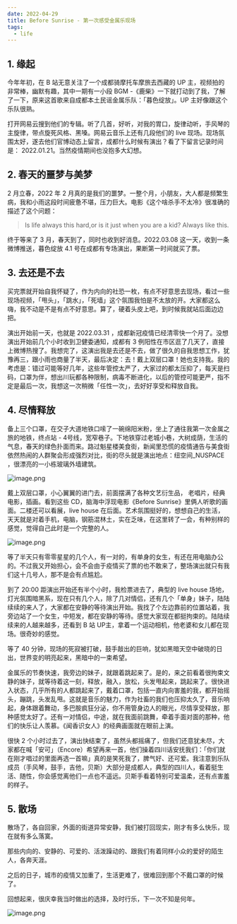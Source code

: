 ```yaml
---
date: 2022-04-29
title: Before Sunrise - 第一次感受金属乐现场
tags:
  - life
---
```

## 1. 缘起

今年年初，在 B 站无意关注了一个成都骑摩托车摩旅去西藏的 UP 主，视频拍的非常棒，幽默有趣，其中一期有一小段 BGM  -《鹿柴》一下就打动到了我，了解了一下，原来这首歌来自成都本土民谣金属乐队：「暮色绽放」。UP 主好像跟这个乐队很熟。

打开网易云搜到他们的专辑。听了几首，好听，对我的胃口，旋律动听，手风琴的主旋律，带点旋死风格、黑嗓。网易云音乐上还有几段他们的 live 现场。现场氛围太好，遂去他们官博动态上留言，成都什么时候有演出？看了下留言记录时间是： 2022.01.21。当然疫情期间也没抱多大幻想。

## 2. 春天的噩梦与美梦

2 月立春，2022 年 2 月真的是我们的噩梦。一整个月，小朋友，大人都是频繁生病，我和小雨这段时间疲惫不堪，压力巨大。电影《这个啥杀手不太冷》很准确的描述了这个问题：
> Is life always this hard,or is it just when you are a kid?
Always like this.

终于等来了 3 月，春天到了，同时也收到好消息。2022.03.08 这一天，收到一条微博推送，暮色绽放 4.1 号在成都有专场演出，果断第一时间就买了票。

## 3. 去还是不去

买完票就开始自我怀疑了，作为内向的社恐一枚，有点不好意思去现场，看过一些现场视频，「甩头」，「跳水」，「死墙」这个氛围我怕是不太放的开。大家都这么嗨，我不动是不是有点不好意思。算了，硬着头皮上吧，到时候我就站后面边边把。

演出开始前一天，也就是 2022.03.31 ，成都新冠疫情已经清零快一个月了。没想演出开始前几个小时收到卫健委通知，成都有 3 例阳性在市区逛了几天了，直接上微博热搜了。我想完了，这演出我是去还是不去，做了很久的自我思想工作，犹豫再三，跟小雨也商量了半天，最后决定：去！戴上双层口罩！她也支持我。我的考虑是：错过可能等好几年，这些年管控太严了，大家过的都太压抑了，每天是扫码，口罩为伴，想出川玩都各种限制，病毒不断进化，以后的管控可能更严，指不定是最后一次，我想这一次稍微「任性一次」，去好好享受和释放自我。

## 4. 尽情释放

备上三个口罩，在交子大道地铁口嗦了一碗绵阳米粉，坐上了通往我第一次金属之旅的地铁，终点站 - 4号线，宽窄巷子。下地铁穿过老城小巷，大树成荫，生活的气息，春天的绿色扑面而来。路过魁星楼美食街，新闻里恐慌的疫情通告与美食街依然热闹的人群聚会形成强烈对比，街的尽头就是演出地点：纽空间_NUSPACE ，很漂亮的一小栋玻璃外墙建筑。

![image.png](https://cdn.jsdelivr.net/gh/goby-ao/picgo@main/img/20240328001353.png)

戴上双层口罩，小心翼翼的进门去，前面摆满了各种文艺衍生品， 老唱片，经典电影，插画。看到这些 CD，脑海中浮现电影《Before Sunrise》里俩人听歌的画面。二楼还可以看展，live house 在后面。艺术氛围挺好的，想想自己的生活，天天就是对着手机，电脑，钢筋混林土，实在乏味，在这里转了一会，有种别样的感觉，觉得自己此时是一个完整的人。

![image.png](https://cdn.jsdelivr.net/gh/goby-ao/picgo@main/img/20240328001403.png)

等了半天只有零零星星的几个人，有一对的，有单身的女生，有还在用电脑办公的。不过我又开始担心，会不会由于疫情买了票的也不敢来了，整场演出就只有我们这十几号人，那不是会有点尴尬。

到了 20:00 距演出开始还有半个小时，我检票进去了，典型的 live house 场地，灯光氛围暗黑系，现在只有几个人，除了几对情侣，还有几个「单身」妹子，陆陆续续的来人了，大家都在安静的等待演出开始。我找了个左边靠前的位置站着，我旁边站了一个女生，中短发，都在安静的等待。感觉大家现在都挺拘束的。陆陆续续来的人越来越多，还看到 B 站 UP主，拿着一个运动相机，他老婆和女儿都在现场。很奇妙的感觉。

等了 40 分钟，现场的死寂被打破，鼓手敲出的巨响，犹如黑暗天空中破晓的日出，世界变的明亮起来，黑暗中的一束希望。

金属乐的节奏快速，我旁边的妹子，就跟着跳起来了。是的，来之前看着很拘束文静的妹子，就等待着这一刻，释放，融入，放松，头发甩起来，跳起来了。很快进入状态，几乎所有的人都跳起来了，戴着口罩，包括一直内向害羞的我，都开始摇头，蹦跳，头发乱甩。这就是音乐的魅力，作为社畜的我们也压抑太久了，音乐响起，身体跟着舞动，多巴胺疯狂分泌，你不用管身边人的眼光，尽情享受释放，那种感觉太好了。还有一对情侣，中途，就在我面前跳舞，牵着手面对面的那种，他们的快乐让人羡慕。《闻香识女人》的经典画面就在眼前上演。

很快 2 个小时过去了，演出快结束了，虽然头都摇痛了，但我们还意犹未尽，大家都在喊「安可」（Encore）希望再来一首，他们操着四川话安抚我们：「你们就在刚才唱过的里面再选一首嘛」真的是笑死我了，脾气好、还可爱。我注意到乐队成员（手风琴，鼓手，吉他，贝斯）大部分是成都人，典型的四川人，看着挺生活、随性，你会感觉离他们一点也不遥远。贝斯手看着特别可爱温柔，还有点害羞的样子。

## 5. 散场

散场了，各自回家，外面的街道异常安静，我们被打回现实，刚才有多么快乐，现在就有多么落寞。

那些内向的、安静的、可爱的、活泼躁动的、跟我们有着同样小众的爱好的陌生人，各奔天涯。

之后的日子，城市的疫情又加重了，生活更难了，很难回到那个不戴口罩的时候了。

回想起来，很庆幸我当时做出的选择，及时行乐，下一次不知是何年。

![image.png](https://cdn.jsdelivr.net/gh/goby-ao/picgo@main/img/20240328001422.png)
